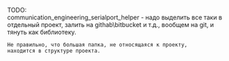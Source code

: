 TODO:
    <br> communication_engineering_serialport_helper - надо выделить все таки в отдельный проект,
    залить на githab\bitbucket и т.д., вообщем на git, и тянуть как библиотеку.
    
    
    Не правильно, что большая папка, не относящаяся к проекту, 
    находится в структуре проекта.